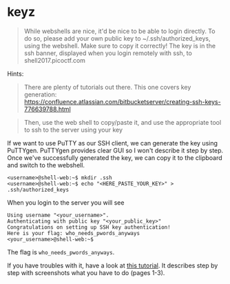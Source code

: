 # keyz

> While webshells are nice, it'd be nice to be able to login directly. To do so, please add your own public key to ~/.ssh/authorized_keys, using the webshell. Make sure to copy it correctly! The key is in the ssh banner, displayed when you login remotely with ssh, to shell2017.picoctf.com

Hints:

> There are plenty of tutorials out there. This one covers key generation: https://confluence.atlassian.com/bitbucketserver/creating-ssh-keys-776639788.html

> Then, use the web shell to copy/paste it, and use the appropriate tool to ssh to the server using your key

If we want to use PuTTY as our SSH client, we can generate the key using PuTTYgen. PuTTYgen provides clear GUI so I won't describe it step by step.
Once we've successfully generated the key, we can copy it to the clipboard and switch to the webshell.

```
<username>@shell-web:~$ mkdir .ssh 
<username>@shell-web:~$ echo "<HERE_PASTE_YOUR_KEY>" > .ssh/authorized_keys
```

When you login to the server you will see
```
Using username "<your_username>".
Authenticating with public key "<your_public_key>"
Congratulations on setting up SSH key authentication!
Here is your flag: who_needs_pwords_anyways
<your_username>@shell-web:~$
```

The flag is `who_needs_pwords_anyways`.


If you have troubles with it, have a look at [this tutorial](https://www.howtoforge.com/ssh_key_based_logins_putty). It describes step by step with screenshots what you have to do (pages 1-3).